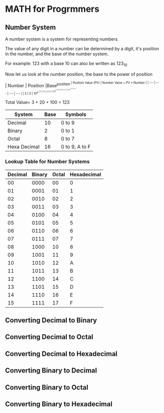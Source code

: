 # MATH for Progrmmers 
## Number System
A number system is a system for representing numbers.

The value of any digit in a number can be determined by a digit, it's position in the number, and the base of the number system.

For example:
123 with a base 10
can also be written as 123<sub>10<sub>

Now let us look at the number position, the base to the power of position

| Number | Position |Base<sup>position<sup> | Position Value (PV) | Number Value = PV * Number |
| --- | --- | --- | --- |
| 3 | 0 | 10<sup>0<sup> | 1 | 3 |
| 2 | 1 | 10<sup>1<sup> | 10 | 20 |
| 1 | 2 | 10<sup>2<sup> | 100 | 100 |

Total Value= 3 + 20 + 100 = 123



| System | Base | Symbols |
| --- | --- | --- |
| Decimal | 10 | 0 to 9 |
| Binary | 2 | 0 to 1 |
| Octal | 8 | 0 to 7 |
| Hexa Decimal | 16 | 0 to 9, A to F |

### Lookup Table for Number Systems 
| Decimal | Binary | Octal | Hexadecimal |
| --- | --- | --- | --- |
| 00 | 0000 | 00 | 0 |
| 01 | 0001 | 01 | 1 |
| 02 | 0010 | 02 | 2 |
| 03 | 0011 | 03 | 3 |
| 04 | 0100 | 04 | 4 |
| 05 | 0101 | 05 | 5 |
| 06 | 0110 | 06 | 6 |
| 07 | 0111 | 07 | 7 |
| 08 | 1000 | 10 | 8 |
| 09 | 1001 | 11 | 9 |
| 10 | 1010 | 12 | A |
| 11 | 1011 | 13 | B |
| 12 | 1100 | 14 | C |
| 13 | 1101 | 15 | D |
| 14 | 1110 | 16 | E |
| 15 | 1111 | 17 | F |






## Converting Decimal to Binary


## Converting Decimal to Octal


## Converting Decimal to Hexadecimal


## Converting Binary to Decimal


## Converting Binary to Octal


## Converting Binary to Hexadecimal
